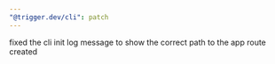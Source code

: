 ```yaml
---
"@trigger.dev/cli": patch
---
```


fixed the cli init log message to show the correct path to the app route created
